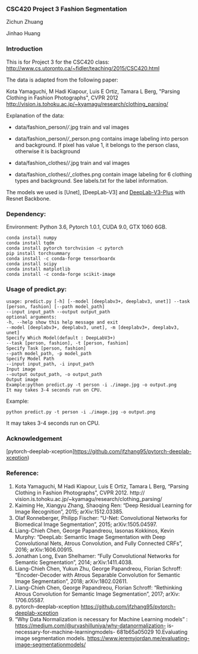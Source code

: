 ### CSC420 Project 3 Fashion Segmentation

Zichun Zhuang

Jinhao Huang

### Introduction

This is for Project 3 for the CSC420 class: http://www.cs.utoronto.ca/~fidler/teaching/2015/CSC420.html

The data is adapted from the following paper:

Kota Yamaguchi, M Hadi Kiapour, Luis E Ortiz, Tamara L Berg, "Parsing Clothing in Fashion Photographs", CVPR 2012
http://vision.is.tohoku.ac.jp/~kyamagu/research/clothing_parsing/

Explanation of the data:

- data/fashion_person/*/*.jpg  train and val images
- data/fashion_person/*/*_person.png   contains image labeling into person and background. If pixel has value 1, it belongs to the person class, otherwise it is background

- data/fashion_clothes/*/*.jpg  train and val images
- data/fashion_clothes/*/*_clothes.png  contain image labeling for 6 clothing types and background. See labels.txt for the label information.

The models we used is [Unet], [DeepLab-V3] and [DeepLab-V3-Plus](https://arxiv.org/pdf/1802.02611) with Resnet Backbone.


### Dependency:
Environment: Python 3.6, Pytorch 1.0.1, CUDA 9.0, GTX 1060 6GB.
```Shell
conda install numpy
conda install tqdm
conda install pytorch torchvision -c pytorch
pip install torchsummary
conda install -c conda-forge tensorboardx
conda install scipy
conda install matplotlib
conda install -c conda-forge scikit-image
```

### Usage of predict.py:
```Shell
usage: predict.py [-h] [--model [deeplabv3+, deeplabv3, unet]] --task
[person, fashion] [--path model_path]
--input input_path --output output_path
optional arguments:
-h, --help show this help message and exit
--model [deeplabv3+, deeplabv3, unet], -m [deeplabv3+, deeplabv3,
unet]
Specify Which Model(default : DeepLabV3+)
--task [person, fashion], -t [person, fashion]
Specify Task [person, fashion]
--path model_path, -p model_path
Specify Model Path
--input input_path, -i input_path
Input image
--output output_path, -o output_path
Output image
Example:python predict.py -t person -i ./image.jpg -o output.png
It may takes 3-4 seconds run on CPU.
```
Example:
```Shell
python predict.py -t person -i ./image.jpg -o output.png
```
It may takes 3-4 seconds run on CPU.

### Acknowledgement
[pytorch-deeplab-xception]https://github.com/jfzhang95/pytorch-deeplab-xception)


### Reference:
1. Kota Yamaguchi, M Hadi Kiapour, Luis E Ortiz, Tamara L Berg,
“Parsing Clothing in Fashion Photographs”, CVPR 2012. http://
vision.is.tohoku.ac.jp/~kyamagu/research/clothing_parsing/
2. Kaiming He, Xiangyu Zhang, Shaoqing Ren: “Deep Residual
Learning for Image Recognition”, 2015; arXiv:1512.03385.
3. Olaf Ronneberger, Philipp Fischer: “U-Net: Convolutional Networks
for Biomedical Image Segmentation”, 2015; arXiv:1505.04597.
4. Liang-Chieh Chen, George Papandreou, Iasonas Kokkinos, Kevin
Murphy: “DeepLab: Semantic Image Segmentation with Deep
Convolutional Nets, Atrous Convolution, and Fully Connected CRFs”,
2016; arXiv:1606.00915.
5. Jonathan Long, Evan Shelhamer: “Fully Convolutional Networks for
Semantic Segmentation”, 2014; arXiv:1411.4038.
6. Liang-Chieh Chen, Yukun Zhu, George Papandreou, Florian Schroff:
“Encoder-Decoder with Atrous Separable Convolution for Semantic
Image Segmentation”, 2018; arXiv:1802.02611.
7. Liang-Chieh Chen, George Papandreou, Florian Schroff: “Rethinking
Atrous Convolution for Semantic Image Segmentation”, 2017; arXiv:
1706.05587.
8. pytorch-deeplab-xception
https://github.com/jfzhang95/pytorch-deeplab-xception
9. “Why Data Normalization is necessary for Machine Learning
models” : https://medium.com/@urvashilluniya/why-datanormalization-
is-necessary-for-machine-learningmodels-
681b65a05029
10.Evaluating image segmentation models.
https://www.jeremyjordan.me/evaluating-image-segmentationmodels/



